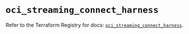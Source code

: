 # `oci_streaming_connect_harness`

Refer to the Terraform Registry for docs: [`oci_streaming_connect_harness`](https://registry.terraform.io/providers/oracle/oci/6.18.0/docs/resources/streaming_connect_harness).
